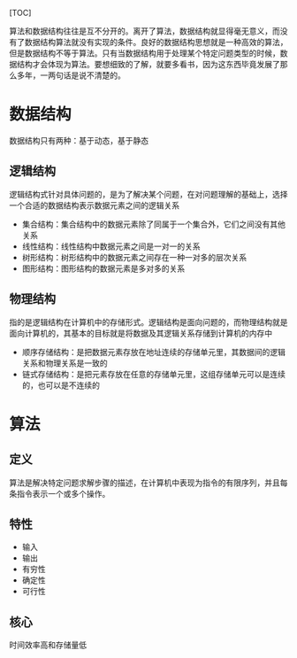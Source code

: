[TOC]

算法和数据结构往往是互不分开的。离开了算法，数据结构就显得毫无意义，而没有了数据结构算法就没有实现的条件。良好的数据结构思想就是一种高效的算法，但是数据结构不等于算法。只有当数据结构用于处理某个特定问题类型的时候，数据结构才会体现为算法。要想细致的了解，就要多看书，因为这东西毕竟发展了那么多年，一两句话是说不清楚的。

# 数据结构

数据结构只有两种：基于动态，基于静态

## 逻辑结构

逻辑结构式针对具体问题的，是为了解决某个问题，在对问题理解的基础上，选择一个合适的数据结构表示数据元素之间的逻辑关系

+ 集合结构：集合结构中的数据元素除了同属于一个集合外，它们之间没有其他关系
+ 线性结构：线性结构中数据元素之间是一对一的关系
+ 树形结构：树形结构中的数据元素之间存在一种一对多的层次关系
+ 图形结构：图形结构的数据元素是多对多的关系

## 物理结构

指的是逻辑结构在计算机中的存储形式。逻辑结构是面向问题的，而物理结构就是面向计算机的，其基本的目标就是将数据及其逻辑关系存储到计算机的内存中

+ 顺序存储结构：是把数据元素存放在地址连续的存储单元里，其数据间的逻辑关系和物理关系是一致的
+ 链式存储结构：是把元素存放在任意的存储单元里，这组存储单元可以是连续的，也可以是不连续的

# 算法

## 定义

算法是解决特定问题求解步骤的描述，在计算机中表现为指令的有限序列，并且每条指令表示一个或多个操作。

## 特性

+ 输入
+ 输出
+ 有穷性
+ 确定性
+ 可行性

## 核心

时间效率高和存储量低